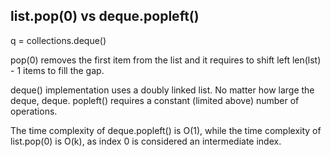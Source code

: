 ## list.pop(0) vs deque.popleft()

q = collections.deque()

pop(0) removes the first item from the list and it requires to 
shift left len(lst) - 1 items to fill the gap.

deque() implementation uses a doubly linked list. No matter how large the deque, deque. popleft() requires a constant (limited above) number of operations.

The time complexity of deque.popleft() is O(1), while the time complexity of list.pop(0) is O(k), 
as index 0 is considered an intermediate index.